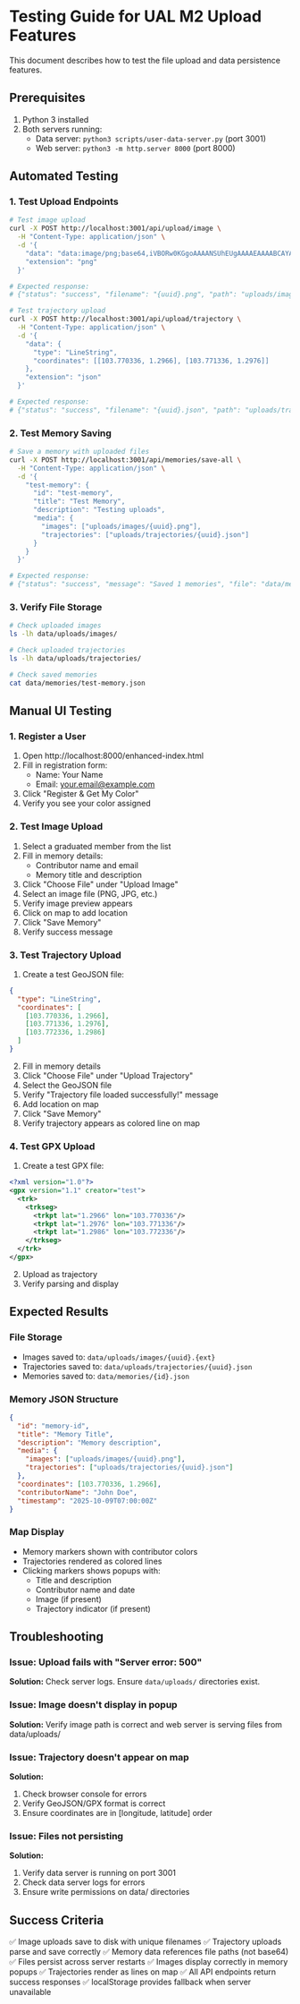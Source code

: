 # Testing Guide for UAL M2 Upload Features

This document describes how to test the file upload and data persistence features.

## Prerequisites

1. Python 3 installed
2. Both servers running:
   - Data server: `python3 scripts/user-data-server.py` (port 3001)
   - Web server: `python3 -m http.server 8000` (port 8000)

## Automated Testing

### 1. Test Upload Endpoints

```bash
# Test image upload
curl -X POST http://localhost:3001/api/upload/image \
  -H "Content-Type: application/json" \
  -d '{
    "data": "data:image/png;base64,iVBORw0KGgoAAAANSUhEUgAAAAEAAAABCAYAAAAfFcSJAAAADUlEQVR42mNk+M9QDwADhgGAWjR9awAAAABJRU5ErkJggg==",
    "extension": "png"
  }'

# Expected response:
# {"status": "success", "filename": "{uuid}.png", "path": "uploads/images/{uuid}.png"}

# Test trajectory upload
curl -X POST http://localhost:3001/api/upload/trajectory \
  -H "Content-Type: application/json" \
  -d '{
    "data": {
      "type": "LineString",
      "coordinates": [[103.770336, 1.2966], [103.771336, 1.2976]]
    },
    "extension": "json"
  }'

# Expected response:
# {"status": "success", "filename": "{uuid}.json", "path": "uploads/trajectories/{uuid}.json"}
```

### 2. Test Memory Saving

```bash
# Save a memory with uploaded files
curl -X POST http://localhost:3001/api/memories/save-all \
  -H "Content-Type: application/json" \
  -d '{
    "test-memory": {
      "id": "test-memory",
      "title": "Test Memory",
      "description": "Testing uploads",
      "media": {
        "images": ["uploads/images/{uuid}.png"],
        "trajectories": ["uploads/trajectories/{uuid}.json"]
      }
    }
  }'

# Expected response:
# {"status": "success", "message": "Saved 1 memories", "file": "data/memories/memories-{timestamp}.json"}
```

### 3. Verify File Storage

```bash
# Check uploaded images
ls -lh data/uploads/images/

# Check uploaded trajectories
ls -lh data/uploads/trajectories/

# Check saved memories
cat data/memories/test-memory.json
```

## Manual UI Testing

### 1. Register a User

1. Open http://localhost:8000/enhanced-index.html
2. Fill in registration form:
   - Name: Your Name
   - Email: your.email@example.com
3. Click "Register & Get My Color"
4. Verify you see your color assigned

### 2. Test Image Upload

1. Select a graduated member from the list
2. Fill in memory details:
   - Contributor name and email
   - Memory title and description
3. Click "Choose File" under "Upload Image"
4. Select an image file (PNG, JPG, etc.)
5. Verify image preview appears
6. Click on map to add location
7. Click "Save Memory"
8. Verify success message

### 3. Test Trajectory Upload

1. Create a test GeoJSON file:
```json
{
  "type": "LineString",
  "coordinates": [
    [103.770336, 1.2966],
    [103.771336, 1.2976],
    [103.772336, 1.2986]
  ]
}
```

2. Fill in memory details
3. Click "Choose File" under "Upload Trajectory"
4. Select the GeoJSON file
5. Verify "Trajectory file loaded successfully!" message
6. Add location on map
7. Click "Save Memory"
8. Verify trajectory appears as colored line on map

### 4. Test GPX Upload

1. Create a test GPX file:
```xml
<?xml version="1.0"?>
<gpx version="1.1" creator="test">
  <trk>
    <trkseg>
      <trkpt lat="1.2966" lon="103.770336"/>
      <trkpt lat="1.2976" lon="103.771336"/>
      <trkpt lat="1.2986" lon="103.772336"/>
    </trkseg>
  </trk>
</gpx>
```

2. Upload as trajectory
3. Verify parsing and display

## Expected Results

### File Storage
- Images saved to: `data/uploads/images/{uuid}.{ext}`
- Trajectories saved to: `data/uploads/trajectories/{uuid}.json`
- Memories saved to: `data/memories/{id}.json`

### Memory JSON Structure
```json
{
  "id": "memory-id",
  "title": "Memory Title",
  "description": "Memory description",
  "media": {
    "images": ["uploads/images/{uuid}.png"],
    "trajectories": ["uploads/trajectories/{uuid}.json"]
  },
  "coordinates": [103.770336, 1.2966],
  "contributorName": "John Doe",
  "timestamp": "2025-10-09T07:00:00Z"
}
```

### Map Display
- Memory markers shown with contributor colors
- Trajectories rendered as colored lines
- Clicking markers shows popups with:
  - Title and description
  - Contributor name and date
  - Image (if present)
  - Trajectory indicator (if present)

## Troubleshooting

### Issue: Upload fails with "Server error: 500"
**Solution:** Check server logs. Ensure `data/uploads/` directories exist.

### Issue: Image doesn't display in popup
**Solution:** Verify image path is correct and web server is serving files from data/uploads/

### Issue: Trajectory doesn't appear on map
**Solution:** 
1. Check browser console for errors
2. Verify GeoJSON/GPX format is correct
3. Ensure coordinates are in [longitude, latitude] order

### Issue: Files not persisting
**Solution:**
1. Verify data server is running on port 3001
2. Check data server logs for errors
3. Ensure write permissions on data/ directories

## Success Criteria

✅ Image uploads save to disk with unique filenames
✅ Trajectory uploads parse and save correctly
✅ Memory data references file paths (not base64)
✅ Files persist across server restarts
✅ Images display correctly in memory popups
✅ Trajectories render as lines on map
✅ All API endpoints return success responses
✅ localStorage provides fallback when server unavailable
